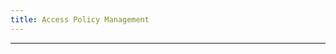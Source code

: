 ```yaml
---
title: Access Policy Management
---
```


<!-- <head>
  <title>Access Policy Management</title>
  <meta
    name="description"
    content="Access Policy Management"
  />
</head> -->

___